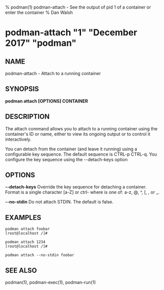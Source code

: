 % podman(1) podman-attach - See the output of pid 1 of a container or enter the container
% Dan Walsh
# podman-attach "1" "December 2017" "podman"

## NAME
podman-attach - Attach to a running container

## SYNOPSIS
**podman attach [OPTIONS] CONTAINER**

## DESCRIPTION
The attach command allows you to attach to a running container using the container's ID
or name, either to view its ongoing output or to control it interactively.

You can detach from the container (and leave it running) using a configurable key sequence. The default
sequence is CTRL-p CTRL-q. You configure the key sequence using the --detach-keys option

## OPTIONS
**--detach-keys**
Override the key sequence for detaching a container. Format is a single character [a-Z] or
ctrl-<value> where <value> is one of: a-z, @, ^, [, , or _.

**--no-stdin**
Do not attach STDIN. The default is false.

## EXAMPLES ##

```
podman attach foobar
[root@localhost /]#
```
```
podman attach 1234
[root@localhost /]#
```
```
podman attach --no-stdin foobar
```
## SEE ALSO
podman(1), podman-exec(1), podman-run(1)
